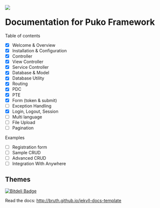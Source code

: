 <img align="left" src="https://github.com/Velliz/pukodocs/blob/gh-pages/icon/material/puko-material-50.png">

# Documentation for Puko Framework

Table of contents

- [X] Welcome & Overview 
- [X] Installation & Configuration
- [X] Controller
- [X] View Controller
- [X] Service Controller
- [X] Database & Model
- [X] Database Utility
- [X] Routing
- [X] PDC
- [X] PTE
- [X] Form (token & submit)
- [ ] Exception Handling
- [X] Login, Logout, Session
- [ ] Multi language
- [ ] File Upload
- [ ] Pagination

Examples

- [ ] Registration form
- [ ] Sample CRUD
- [ ] Advanced CRUD
- [ ] Integration With Anywhere

## Themes

[![Bitdeli Badge](https://d2weczhvl823v0.cloudfront.net/bruth/jekyll-docs-template/trend.png)](https://bitdeli.com/free "Bitdeli Badge")

Read the docs: http://bruth.github.io/jekyll-docs-template
